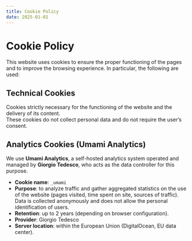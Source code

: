 ```yaml
---
title: Cookie Policy
date: 2025-01-01
---
```


# Cookie Policy

This website uses cookies to ensure the proper functioning of the pages and to improve the browsing experience. In particular, the following are used:

## Technical Cookies
Cookies strictly necessary for the functioning of the website and the delivery of its content.  
These cookies do not collect personal data and do not require the user’s consent.

## Analytics Cookies (Umami Analytics)
We use **Umami Analytics**, a self-hosted analytics system operated and managed by **Giorgio Tedesco**, who acts as the data controller for this purpose.

- **Cookie name**: `_umami`  
- **Purpose**: to analyze traffic and gather aggregated statistics on the use of the website (pages visited, time spent on site, sources of traffic).  
  Data is collected anonymously and does not allow the personal identification of users.  
- **Retention**: up to 2 years (depending on browser configuration).  
- **Provider**: Giorgio Tedesco  
- **Server location**: within the European Union (DigitalOcean, EU data center).
